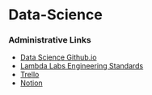 # Data-Science

### Administrative Links
- [Data Science Github.io](https://lambda-school-labs.github.io/ds/bigdata/)
- [Lambda Labs Engineering Standards](https://lambda-school-labs.github.io/labs-engineering-standards/)
- [Trello](https://trello.com/b/6NbGxyYz/labs22-signlingo)
- [Notion](https://www.notion.so/SignLingo-402ff25b879c4edd98872826fb0af691)

